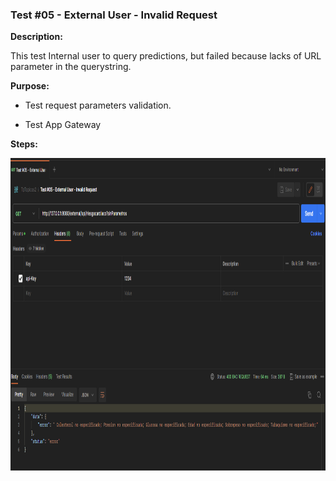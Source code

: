 ### Test #05 - External User - Invalid Request

**Description:**

This test Internal user to query predictions, but failed because lacks of URL parameter in the querystring.

**Purpose:**

- Test request parameters validation.

- Test App Gateway

**Steps:**

<img height="500" src="./images/Test_05.PNG">

